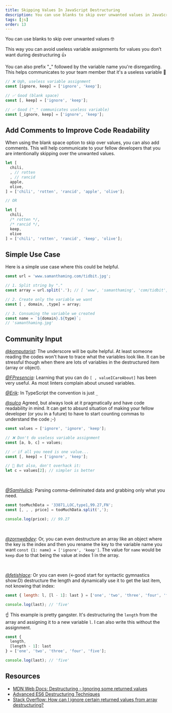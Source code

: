 ```yaml
---
title: Skipping Values In JavaScript Destructuring
description: You can use blanks to skip over unwanted values in JavaScript. Perfect to avoid creating useless variable assignments for values you don’t want during destructuring...
tags: [js]
order: 13
---
```


You can use blanks to skip over unwanted values 🤓

This way you can avoid useless variable assignments for values you don’t want during destructuring 👍

You can also prefix "\_" followed by the variable name you're disregarding. This helps communicates to your team member that it's a useless variable 🤝

```javascript
// ❌ Ugh, useless variable assignment
const [ignore, keep] = ['ignore', 'keep'];

// ✅ Good (blank space)
const [, keep] = ['ignore', 'keep'];

// ✅ Good ("_" communicates useless variable)
const [_ignore, keep] = ['ignore', 'keep'];
```

## Add Comments to Improve Code Readability

When using the blank space option to skip over values, you can also add comments. This will help communicate to your fellow developers that you are intentionally skipping over the unwanted values.

<!-- prettier-ignore -->
```js
let [
  chili,
  , // rotten
  , // rancid
  apple,
  olive,
] = ['chili', 'rotten', 'rancid', 'apple', 'olive'];

// OR

let [
  chili,
  /* rotten */,
  /* rancid */,
  keep,
  olive
] = ['chili', 'rotten', 'rancid', 'keep', 'olive'];
```

## Simple Use Case

Here is a simple use case where this could be helpful.

<!-- prettier-ignore -->
```javascript
const url = 'www.samanthaming.com/tidbit.jpg';

// 1. Split string by "."
const array = url.split('.'); // [ 'www', 'samanthaming', 'com/tidbit', 'jpg' ]

// 2. Create only the variable we want
const [ , domain, ,type] = array;

// 3. Consuming the variable we created
const name = `${domain}.${type}`;
// 'samanthaming.jpg'
```

## Community Input

_[@komputarist](https://twitter.com/komputarist/status/1231469117816877056?s=20):_ The underscore will be quite helpful. At least someone reading the codes won't have to trace what the variables look like. It can be stressful though when there are lots of variables in the destructured item (array or object).

_[@FPresencia](https://twitter.com/FPresencia/status/1231509593064398854?s=20):_ Learning that you can do `[ , valueICareAbout]` has been very useful. As most linters complain about unused variables.

_[@Erik](https://twitter.com/ErikSjaastad/status/1231332363818287105?s=20):_ In TypeScript the convention is just `_`

_[@sulco](https://twitter.com/sulco/status/990952399060832257)_ Agreed, but always look at it pragmatically and have code readability in mind. It can get to absurd situation of making your fellow developer (or you in a future) to have to start counting commas to understand the code ;-)

```javascript
const values = ['ignore', 'ignore', 'keep'];

// ❌ Don't do useless variable assignment
const [a, b, c] = values;

// ✅ if all you need is one value...
const [, keep] = ['ignore', 'keep'];

// 🦄 But also, don't overhack it:
let c = values[2]; // simpler is better
```

<br>

_[@SamHulick](https://twitter.com/SamHulick):_ Parsing comma-deliminated data and grabbing only what you need.

```js
const tooMuchData = '33871,LOC,type1,99.27,FN';
const [, , , price] = tooMuchData.split(',');

console.log(price); // 99.27
```

<br>

_[@zornwebdev](https://twitter.com/zornwebdev/status/1231595452254085120?s=21):_ Or, you can even destructure an array like an object where the key is the index and then you rename the key to the variable name you want `const {1: name} = ['ignore', 'keep']`. The value for `name` would be `keep` due to that being the value at index 1 in the array.

<br>

_[@fetishlace](https://twitter.com/fetishlace/status/1232104714533208065?s=21):_ Or you can even (<-good start for syntactic gymnastics show:D) destructure the length and dynamically use it to get the last item, not knowing that index:

```javascript
const { length: l, [l - 1]: last } = ['one', 'two', 'three', 'four', 'five'];

console.log(last); // 'five'
```

☝️ This example is pretty gangster. It's destructuring the `length` from the array and assigning it to a new variable `l`. I can also write this without the assignment.

<!-- prettier-ignore -->
```javascript
const {
  length,
  [length - 1]: last
} = ['one', 'two', 'three', 'four', 'five'];

console.log(last); // 'five'
```

## Resources

- [MDN Web Docs: Destructuring - Ignoring some returned values](https://developer.mozilla.org/en-US/docs/Web/JavaScript/Reference/Operators/Destructuring_assignment#Ignoring_some_returned_values)
- [Advanced ES6 Destructuring Techniques](http://untangled.io/advanced-es6-destructuring-techniques/)
- [Stack Overflow: How can I ignore certain returned values from array destructuring?](https://stackoverflow.com/questions/46775128/how-can-i-ignore-certain-returned-values-from-array-destructuring)
